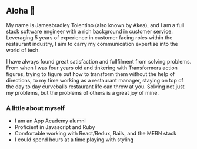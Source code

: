 ## Aloha 🤙

My name is Jamesbradley Tolentino (also known by Akea), and I am a full stack software engineer with a rich background in customer service. Leveraging 5 years of experience in customer facing roles within the restaurant industry, I aim to carry my communication expertise into the world of tech.

I have always found great satisfaction and fullfilment from solving problems. From when I was four years old and tinkering with Transformers action figures, trying to figure out how to transform them without the help of directions, to my time working as a restaurant manager, staying on top of the day to day curveballs restaurant life can throw at you. Solving not just my problems, but the problems of others is a great joy of mine.

### A little about myself

- I am an App Academy alumni
- Proficient in Javascript and Ruby
- Comfortable working with React/Redux, Rails, and the MERN stack
- I could spend hours at a time playing with styling



<!--
**akea-tolentino/akea-tolentino** is a ✨ _special_ ✨ repository because its `README.md` (this file) appears on your GitHub profile.

Here are some ideas to get you started:

- 🔭 I’m currently working on ...
- 🌱 I’m currently learning ...
- 👯 I’m looking to collaborate on ...
- 🤔 I’m looking for help with ...
- 💬 Ask me about ...
- 📫 How to reach me: ...
- 😄 Pronouns: ...
- ⚡ Fun fact: ...
-->

